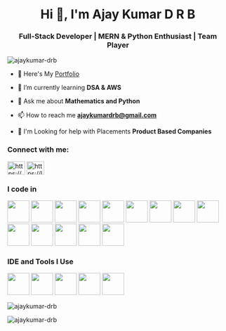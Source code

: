 <h1 align="center">Hi 👋, I'm Ajay Kumar D R B</h1>
<h3 align="center">Full-Stack Developer | MERN & Python Enthusiast | Team Player</h3>

<p align="left"> <img src="https://komarev.com/ghpvc/?username=ajaykumar-drb&label=Profile%20views&color=0e75b6&style=flat" alt="ajaykumar-drb" /> </p>

- 🔭 Here's My [Portfolio](https://ajaykumardrb.netlify.app)

- 🌱 I’m currently learning **DSA & AWS**

- 💬 Ask me about **Mathematics and Python**

- 📫 How to reach me **ajaykumardrb@gmail.com**

- 🤔 I'm Looking for help with Placements **Product Based Companies**

<h3 align="left">Connect with me:</h3>
<p align="left">
<a href="https://linkedin.com/in/https://www.linkedin.com/in/ajay-d-r-b-kumar/" target="blank"><img align="center" src="https://raw.githubusercontent.com/rahuldkjain/github-profile-readme-generator/master/src/images/icons/Social/linked-in-alt.svg" alt="https://www.linkedin.com/in/ajay-d-r-b-kumar/" height="30" width="40" /></a>
<a href="https://www.leetcode.com/https://leetcode.com/u/ajaydrbkumar/" target="blank"><img align="center" src="https://raw.githubusercontent.com/rahuldkjain/github-profile-readme-generator/master/src/images/icons/Social/leet-code.svg" alt="https://leetcode.com/u/ajaydrbkumar/" height="30" width="40" /></a>
</p>

### I code in
<img height="50" width="50" src="https://img.icons8.com/color/48/000000/python.png" /> <img height="50" width="50" src="https://img.icons8.com/color/48/000000/c-programming.png" /> <img height="50" width="50" src="https://img.icons8.com/color/48/000000/c-plus-plus-logo.png" /> <img height="50" width="50" src="https://img.icons8.com/color/48/000000/java-coffee-cup-logo.png" /> <img height="50" width="50" src="https://img.icons8.com/color/48/000000/html-5.png" /> <img height="50" width="50" src="https://img.icons8.com/color/48/000000/css3.png" /> <img height="50" width="50" src="https://img.icons8.com/color/48/000000/bootstrap.png" />
<img height="50" width="50" src="https://img.icons8.com/color/48/000000/javascript.png"/> <img height="50" width="50" src="https://img.icons8.com/color/48/000000/react-native.png"/>  <img height="50" width="50" src="https://img.icons8.com/color/48/000000/mysql-logo.png"/> <img height="50" width="50" src="https://img.icons8.com/color/48/000000/microsoft-sql-server"/> <img height="50" width="50" src="https://img.icons8.com/color/48/000000/mongodb.png"/> <img height="50" width="50" src="https://img.icons8.com/color/48/000000/nodejs.png"/> <img height="50" width="50" src="https://img.icons8.com/color/48/000000/express.png"/>

### IDE and Tools I Use
<img height="50" width="50" src="https://img.icons8.com/color/48/000000/visual-studio-code-2019.png"/> <img height="50" width="50" src="https://img.icons8.com/color/48/000000/pycharm.png"/> <img height="50" width="50" src="https://img.icons8.com/color/50/000000/git.png"/> <img height="50" width="50" src="https://img.icons8.com/color/48/000000/figma--v1.png"/> <img height="50" src="https://img.shields.io/badge/Netlify-00C7B7?style=for-the-badge&logo=netlify&logoColor=white"/>

<p><img align="center" src="https://github-readme-stats.vercel.app/api/top-langs?username=ajaykumar-drb&show_icons=true&theme=dark&locale=en&layout=compact" alt="ajaykumar-drb" /></p>

<p><img align="center" src="https://github-readme-streak-stats.herokuapp.com/?user=ajaykumar-drb&" alt="ajaykumar-drb" /></p>
